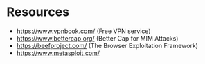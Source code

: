# Resources

- https://www.vpnbook.com/ (Free VPN service)
- https://www.bettercap.org/ (Better Cap for MIM Attacks)
- https://beefproject.com/ (The Browser Exploitation Framework)
- https://www.metasploit.com/